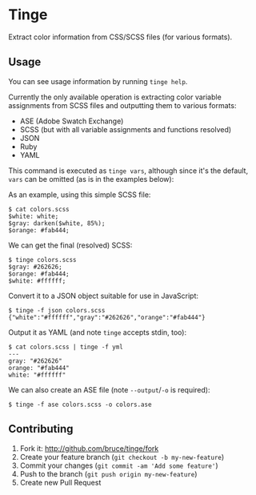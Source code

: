 # Tinge

Extract color information from CSS/SCSS files (for various formats).

## Usage

You can see usage information by running `tinge help`.

Currently the only available operation is extracting color variable
assignments from SCSS files and outputting them to various formats:

 * ASE (Adobe Swatch Exchange)
 * SCSS (but with all variable assignments and functions resolved)
 * JSON
 * Ruby
 * YAML

This command is executed as `tinge vars`, although since it's the
default, `vars` can be omitted (as is in the examples below):

As an example, using this simple SCSS file:

```
$ cat colors.scss
$white: white;
$gray: darken($white, 85%);
$orange: #fab444;
```

We can get the final (resolved) SCSS:

```
$ tinge colors.scss
$gray: #262626;
$orange: #fab444;
$white: #ffffff;
```

Convert it to a JSON object suitable for use in JavaScript:

```
$ tinge -f json colors.scss
{"white":"#ffffff","gray":"#262626","orange":"#fab444"}
```

Output it as YAML (and note `tinge` accepts stdin, too):

```
$ cat colors.scss | tinge -f yml
---
gray: "#262626"
orange: "#fab444"
white: "#ffffff"
```

We can also create an ASE file (note `--output`/`-o` is required):

```
$ tinge -f ase colors.scss -o colors.ase
```

## Contributing

1. Fork it: http://github.com/bruce/tinge/fork
2. Create your feature branch (`git checkout -b my-new-feature`)
3. Commit your changes (`git commit -am 'Add some feature'`)
4. Push to the branch (`git push origin my-new-feature`)
5. Create new Pull Request
